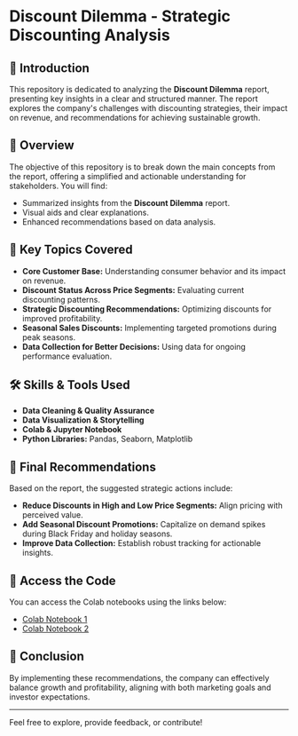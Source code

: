 





# Discount Dilemma - Strategic Discounting Analysis

## 📌 Introduction
This repository is dedicated to analyzing the **Discount Dilemma** report, presenting key insights in a clear and structured manner. The report explores the company's challenges with discounting strategies, their impact on revenue, and recommendations for achieving sustainable growth.

## 📖 Overview
The objective of this repository is to break down the main concepts from the report, offering a simplified and actionable understanding for stakeholders. You will find:

- Summarized insights from the **Discount Dilemma** report.
- Visual aids and clear explanations.
- Enhanced recommendations based on data analysis.

## 🛒 Key Topics Covered

- **Core Customer Base:** Understanding consumer behavior and its impact on revenue.
- **Discount Status Across Price Segments:** Evaluating current discounting patterns.
- **Strategic Discounting Recommendations:** Optimizing discounts for improved profitability.
- **Seasonal Sales Discounts:** Implementing targeted promotions during peak seasons.
- **Data Collection for Better Decisions:** Using data for ongoing performance evaluation.

## 🛠️ Skills & Tools Used

- **Data Cleaning & Quality Assurance**
- **Data Visualization & Storytelling**
- **Colab & Jupyter Notebook**
- **Python Libraries:** Pandas, Seaborn, Matplotlib

## 🚀 Final Recommendations

Based on the report, the suggested strategic actions include:

- **Reduce Discounts in High and Low Price Segments:** Align pricing with perceived value.
- **Add Seasonal Discount Promotions:** Capitalize on demand spikes during Black Friday and holiday seasons.
- **Improve Data Collection:** Establish robust tracking for actionable insights.

## 📌 Access the Code

You can access the Colab notebooks using the links below:

- [Colab Notebook 1](https://colab.research.google.com/drive/17tzonSZ9ChT2fye1Pt6KrjW0oPLD7ILY?usp=sharing)
- [Colab Notebook 2](https://colab.research.google.com/drive/1iAZxd_VX_o-fR-PDfeZ7pT8LKPlMF0WA?usp=sharing)

## 📌 Conclusion
By implementing these recommendations, the company can effectively balance growth and profitability, aligning with both marketing goals and investor expectations.

---
Feel free to explore, provide feedback, or contribute!


